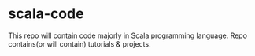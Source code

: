 # scala-code
This repo will contain code majorly in Scala programming language. 
Repo contains(or will contain) tutorials &amp; projects.
